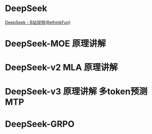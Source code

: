 # DeepSeek

[DeepSeek - B站视频(RethinkFun)](https://space.bilibili.com/18235884/lists/4906445?type=season)


# DeepSeek-MOE 原理讲解


# DeepSeek-v2 MLA 原理讲解


# DeepSeek-v3 原理讲解 多token预测 MTP


# DeepSeek-GRPO




